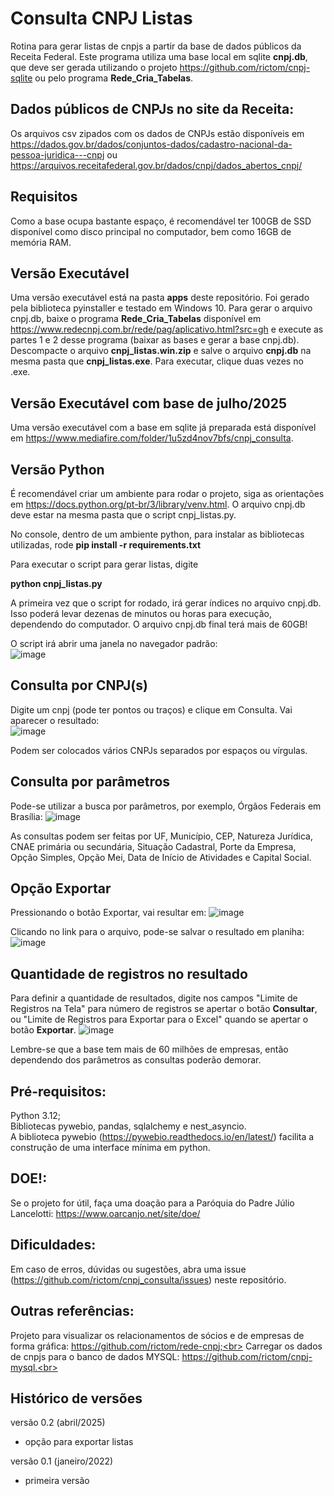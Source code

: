 # Consulta CNPJ Listas
Rotina para gerar listas de cnpjs a partir da base de dados públicos da Receita Federal.
Este programa utiliza uma base local em sqlite <b>cnpj.db</b>, que deve ser gerada utilizando o projeto https://github.com/rictom/cnpj-sqlite ou pelo programa <b>Rede_Cria_Tabelas</b>.

## Dados públicos de CNPJs no site da Receita:
Os arquivos csv zipados com os dados de CNPJs estão disponíveis em https://dados.gov.br/dados/conjuntos-dados/cadastro-nacional-da-pessoa-juridica---cnpj ou https://arquivos.receitafederal.gov.br/dados/cnpj/dados_abertos_cnpj/<br>

## Requisitos
Como a base ocupa bastante espaço, é recomendável ter 100GB de SSD disponível como disco principal no computador, bem como 16GB de memória RAM.

## Versão Executável
Uma versão executável está na pasta <b>apps</b> deste repositório. Foi gerado pela biblioteca pyinstaller e testado em Windows 10. Para gerar o arquivo cnpj.db, baixe o programa <b>Rede_Cria_Tabelas</b> disponível em https://www.redecnpj.com.br/rede/pag/aplicativo.html?src=gh e execute as partes 1 e 2 desse programa (baixar as bases e gerar a base cnpj.db). Descompacte o arquivo <b>cnpj_listas.win.zip</b> e salve o arquivo <b>cnpj.db</b> na mesma pasta que <b>cnpj_listas.exe</b>. Para executar, clique duas vezes no .exe.

## Versão Executável com base de julho/2025
Uma versão executável com a base em sqlite já preparada está disponível em https://www.mediafire.com/folder/1u5zd4nov7bfs/cnpj_consulta. 

## Versão Python
É recomendável criar um ambiente para rodar o projeto, siga as orientações em https://docs.python.org/pt-br/3/library/venv.html. O arquivo cnpj.db deve estar na mesma pasta que o script cnpj_listas.py. 

No console, dentro de um ambiente python, para instalar as bibliotecas utilizadas, rode
<b>pip install -r requirements.txt</b>

Para executar o script para gerar listas, digite

<b>python cnpj_listas.py</b>

A primeira vez que o script for rodado, irá gerar índices no arquivo cnpj.db. Isso poderá levar dezenas de minutos ou horas para execução, dependendo do computador. O arquivo cnpj.db final terá mais de 60GB!

O script irá abrir uma janela no navegador padrão:<br>
![image](https://github.com/user-attachments/assets/c987cc96-dc18-477c-a378-7643f5bb3548)


## Consulta por CNPJ(s)
Digite um cnpj (pode ter pontos ou traços) e clique em Consulta. Vai aparecer o resultado:<br>
![image](https://github.com/user-attachments/assets/f205d77d-5c71-4887-a88c-8156925d6fa2)

Podem ser colocados vários CNPJs separados por espaços ou vírgulas.
## Consulta por parâmetros
Pode-se utilizar a busca por parâmetros, por exemplo, Órgãos Federais em Brasília:
![image](https://github.com/user-attachments/assets/87288a93-e214-4c52-9643-1d4f8ee1680c)

As consultas podem ser feitas por UF, Município, CEP, Natureza Jurídica, CNAE primária ou secundária, Situação Cadastral, Porte da Empresa, Opção Simples, Opção Mei, Data de Início de Atividades e Capital Social.

## Opção Exportar
Pressionando o botão Exportar, vai resultar em:
![image](https://github.com/user-attachments/assets/7d8df782-893f-471d-b2e2-983f0405b31f)

Clicando no link para o arquivo, pode-se salvar o resultado em planiha:
![image](https://github.com/user-attachments/assets/49630740-0202-467e-91c0-b4a73c5db14b)

## Quantidade de registros no resultado
Para definir a quantidade de resultados, digite nos campos "Limite de Registros na Tela" para número de registros se apertar o botão <b>Consultar</b>, ou "Limite de Registros para Exportar para o Excel" quando se apertar o botão <b>Exportar</b>.
![image](https://github.com/user-attachments/assets/4bfb90be-7283-4b9c-b285-eb1479177e75)

Lembre-se que a base tem mais de 60 milhões de empresas, então dependendo dos parâmetros as consultas poderão demorar.

## Pré-requisitos:
Python 3.12;<br>
Bibliotecas pywebio, pandas, sqlalchemy e nest_asyncio.<br>
A biblioteca pywebio (https://pywebio.readthedocs.io/en/latest/) facilita a construção de uma interface mínima em python.

## DOE!:
Se o projeto for útil, faça uma doação para a Paróquia do Padre Júlio Lancelotti:
https://www.oarcanjo.net/site/doe/

## Dificuldades:
Em caso de erros, dúvidas ou sugestões, abra uma issue (https://github.com/rictom/cnpj_consulta/issues) neste repositório.

## Outras referências:
Projeto para visualizar os relacionamentos de sócios e de empresas de forma gráfica: https://github.com/rictom/rede-cnpj;<br>
Carregar os dados de cnpjs para o banco de dados MYSQL: https://github.com/rictom/cnpj-mysql.<br>

## Histórico de versões
versão 0.2 (abril/2025)
- opção para exportar listas

versão 0.1 (janeiro/2022)
- primeira versão
